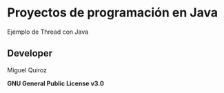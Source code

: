 # Proyectos de programación en Java

Ejemplo de Thread con Java

## Developer
Miguel Quiroz

**GNU General Public License v3.0**